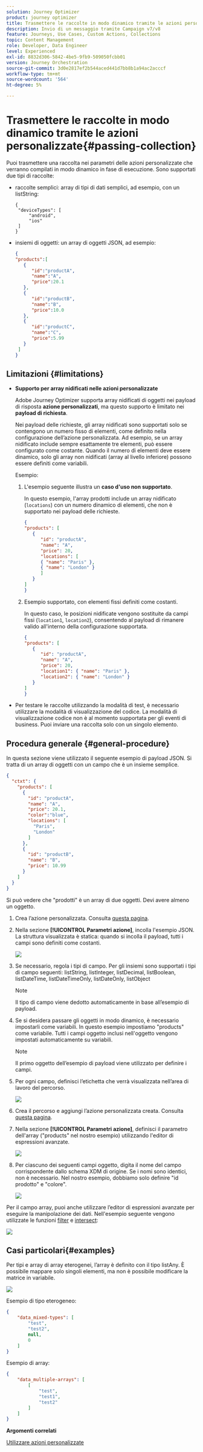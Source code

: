 ```yaml
---
solution: Journey Optimizer
product: journey optimizer
title: Trasmettere le raccolte in modo dinamico tramite le azioni personalizzate
description: Invio di un messaggio tramite Campaign v7/v8
feature: Journeys, Use Cases, Custom Actions, Collections
topic: Content Management
role: Developer, Data Engineer
level: Experienced
exl-id: 8832d306-5842-4be5-9fb9-509050fcbb01
version: Journey Orchestration
source-git-commit: 3d0e2817ef2b544aced441d7bb8b1a94ac2acccf
workflow-type: tm+mt
source-wordcount: '564'
ht-degree: 5%

---
```



# Trasmettere le raccolte in modo dinamico tramite le azioni personalizzate{#passing-collection}

Puoi trasmettere una raccolta nei parametri delle azioni personalizzate che verranno compilati in modo dinamico in fase di esecuzione. Sono supportati due tipi di raccolte:

* raccolte semplici: array di tipi di dati semplici, ad esempio, con un listString:

  ```
  {
   "deviceTypes": [
       "android",
       "ios"
   ]
  }
  ```

* insiemi di oggetti: un array di oggetti JSON, ad esempio:

  ```json
  {
  "products":[
     {
        "id":"productA",
        "name":"A",
        "price":20.1
     },
     {
        "id":"productB",
        "name":"B",
        "price":10.0
     },
     {
        "id":"productC",
        "name":"C",
        "price":5.99
     }
   ]
  }
  ```

## Limitazioni {#limitations}

* **Supporto per array nidificati nelle azioni personalizzate**

  Adobe Journey Optimizer supporta array nidificati di oggetti nei payload di risposta **azione personalizzati**, ma questo supporto è limitato nei **payload di richiesta**.

  Nei payload delle richieste, gli array nidificati sono supportati solo se contengono un numero fisso di elementi, come definito nella configurazione dell’azione personalizzata. Ad esempio, se un array nidificato include sempre esattamente tre elementi, può essere configurato come costante. Quando il numero di elementi deve essere dinamico, solo gli array non nidificati (array al livello inferiore) possono essere definiti come variabili.

  Esempio:

   1. L&#39;esempio seguente illustra un **caso d&#39;uso non supportato**.

      In questo esempio, l&#39;array prodotti include un array nidificato (`locations`) con un numero dinamico di elementi, che non è supportato nei payload delle richieste.

      ```json
      {
      "products": [
         {
            "id": "productA",
            "name": "A",
            "price": 20,
            "locations": [
            { "name": "Paris" },
            { "name": "London" }
            ]
         }
      ]
      }
      ```

   2. Esempio supportato, con elementi fissi definiti come costanti.

      In questo caso, le posizioni nidificate vengono sostituite da campi fissi (`location1`, `location2`), consentendo al payload di rimanere valido all&#39;interno della configurazione supportata.

      ```json
      {
      "products": [
         {
            "id": "productA",
            "name": "A",
            "price": 20,
            "location1": { "name": "Paris" },
            "location2": { "name": "London" }
         }
      ]
      }
      ```


* Per testare le raccolte utilizzando la modalità di test, è necessario utilizzare la modalità di visualizzazione del codice. La modalità di visualizzazione codice non è al momento supportata per gli eventi di business. Puoi inviare una raccolta solo con un singolo elemento.

## Procedura generale {#general-procedure}

In questa sezione viene utilizzato il seguente esempio di payload JSON. Si tratta di un array di oggetti con un campo che è un insieme semplice.

```json
{
  "ctxt": {
    "products": [
      {
        "id": "productA",
        "name": "A",
        "price": 20.1,
        "color":"blue",
        "locations": [
          "Paris",
          "London"
        ]
      },
      {
        "id": "productB",
        "name": "B",
        "price": 10.99
      }
    ]
  }
}
```

Si può vedere che &quot;prodotti&quot; è un array di due oggetti. Devi avere almeno un oggetto.

1. Crea l’azione personalizzata. Consulta [questa pagina](../action/about-custom-action-configuration.md).

1. Nella sezione **[!UICONTROL Parametri azione]**, incolla l&#39;esempio JSON. La struttura visualizzata è statica: quando si incolla il payload, tutti i campi sono definiti come costanti.

   ![](assets/uc-collection-1.png)

1. Se necessario, regola i tipi di campo. Per gli insiemi sono supportati i tipi di campo seguenti: listString, listInteger, listDecimal, listBoolean, listDateTime, listDateTimeOnly, listDateOnly, listObject

   >[!NOTE]
   >
   >Il tipo di campo viene dedotto automaticamente in base all’esempio di payload.

1. Se si desidera passare gli oggetti in modo dinamico, è necessario impostarli come variabili. In questo esempio impostiamo &quot;products&quot; come variabile. Tutti i campi oggetto inclusi nell&#39;oggetto vengono impostati automaticamente su variabili.

   >[!NOTE]
   >
   >Il primo oggetto dell’esempio di payload viene utilizzato per definire i campi.

1. Per ogni campo, definisci l’etichetta che verrà visualizzata nell’area di lavoro del percorso.

   ![](assets/uc-collection-2.png)

1. Crea il percorso e aggiungi l’azione personalizzata creata. Consulta [questa pagina](../building-journeys/using-custom-actions.md).

1. Nella sezione **[!UICONTROL Parametri azione]**, definisci il parametro dell&#39;array (&quot;products&quot; nel nostro esempio) utilizzando l&#39;editor di espressioni avanzate.

   ![](assets/uc-collection-3.png)

1. Per ciascuno dei seguenti campi oggetto, digita il nome del campo corrispondente dallo schema XDM di origine. Se i nomi sono identici, non è necessario. Nel nostro esempio, dobbiamo solo definire &quot;id prodotto&quot; e &quot;colore&quot;.

   ![](assets/uc-collection-4.png)

Per il campo array, puoi anche utilizzare l’editor di espressioni avanzate per eseguire la manipolazione dei dati. Nell&#39;esempio seguente vengono utilizzate le funzioni [filter](functions/functionfilter.md) e [intersect](functions/functionintersect.md):

![](assets/uc-collection-5.png)

## Casi particolari{#examples}

Per tipi e array di array eterogenei, l’array è definito con il tipo listAny. È possibile mappare solo singoli elementi, ma non è possibile modificare la matrice in variabile.

![](assets/uc-collection-heterogeneous.png)

Esempio di tipo eterogeneo:

```json
{
    "data_mixed-types": [
        "test",
        "test2",
        null,
        0
    ]
}
```

Esempio di array:

```json
{
    "data_multiple-arrays": [
        [
            "test",
            "test1",
            "test2"
        ]
    ]
}
```

**Argomenti correlati**

[Utilizzare azioni personalizzate](../building-journeys/using-custom-actions.md)
